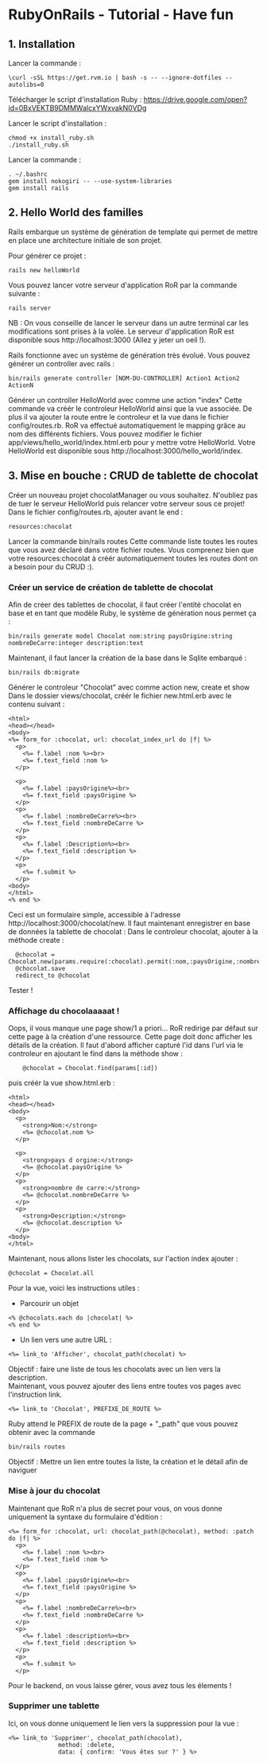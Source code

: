 # RubyOnRails - Tutorial - Have fun

## 1. Installation
Lancer la commande : 

```
\curl -sSL https://get.rvm.io | bash -s -- --ignore-dotfiles --autolibs=0
```
Télécharger le script d'installation Ruby : 
https://drive.google.com/open?id=0BxVEKTB9DMMWalcxYWxvakN0VDg

Lancer le script d'installation : 
```
chmod +x install_ruby.sh
./install_ruby.sh
```
Lancer la commande : 
```
. ~/.bashrc
gem install nokogiri -- --use-system-libraries
gem install rails
```

## 2. Hello World des familles
Rails embarque un système de génération de template qui permet de mettre en place une architecture initiale de son projet.

Pour générer ce projet :
```
rails new helloWorld
```
Vous pouvez lancer votre serveur d'application RoR par la commande suivante :
```
rails server
```
NB : On vous conseille de lancer le serveur dans un autre terminal car les modifications sont prises à la volée.
Le serveur d'application RoR est disponible sous http://localhost:3000 (Allez y jeter un oeil !).

Rails fonctionne avec un système de génération très évolué.
Vous pouvez générer un controller avec rails :
```
bin/rails generate controller [NOM-DU-CONTROLLER] Action1 Action2 ActionN
```
Générer un controller HelloWorld avec comme une action "index"
Cette commande va créér le controleur HelloWorld ainsi que la vue associée. De plus il va ajouter la route entre le controleur et la vue dans le fichier config/routes.rb.
RoR va effectué automatiquement le mapping grâce au nom des différents fichiers.
Vous pouvez modifier le fichier app/views/hello_world/index.html.erb pour y mettre votre HelloWorld.
Votre HelloWorld est disponible sous http://localhost:3000/hello_world/index.

## 3. Mise en bouche : CRUD de tablette de chocolat
Créer un nouveau projet chocolatManager ou vous souhaitez.
N'oubliez pas de tuer le serveur HelloWorld puis relancer votre serveur sous ce projet!
Dans le fichier config/routes.rb, ajouter avant le end :
```
resources:chocolat
```
Lancer la commande bin/rails routes
Cette commande liste toutes les routes que vous avez déclaré dans votre fichier routes. Vous comprenez bien que votre resources:chocolat à créér automatiquement toutes les routes dont on a besoin pour du CRUD :).

### Créer un service de création de tablette de chocolat
Afin de créer des tablettes de chocolat, il faut créer l'entité chocolat en base et en tant que modèle Ruby, le système de génération nous permet ça :
```
bin/rails generate model Chocolat nom:string paysOrigine:string nombreDeCarre:integer description:text 
```
Maintenant, il faut lancer la création de la base dans le Sqlite embarqué : 
```
bin/rails db:migrate
```
Générer le controleur "Chocolat" avec comme action new, create et show 
Dans le dossier views/chocolat, créér le fichier new.html.erb avec le contenu suivant :
```
<html>
<head></head>
<body>
<%= form_for :chocolat, url: chocolat_index_url do |f| %>
  <p>
    <%= f.label :nom %><br>
    <%= f.text_field :nom %>
  </p>

  <p>
    <%= f.label :paysOrigine%><br>
    <%= f.text_field :paysOrigine %>
  </p>
  <p>
    <%= f.label :nombreDeCarre%><br>
    <%= f.text_field :nombreDeCarre %>
  </p>
  <p>
    <%= f.label :Description%><br>
    <%= f.text_field :description %>
  </p>
  <p>
    <%= f.submit %>
  </p>
<body>
</html>
<% end %>
```
Ceci est un formulaire simple, accessible à l'adresse http://localhost:3000/chocolat/new.
Il faut maintenant enregistrer en base de données la tablette de chocolat :
Dans le controleur chocolat, ajouter à la méthode create : 
```
  @chocolat = Chocolat.new(params.require(:chocolat).permit(:nom,:paysOrigine,:nombreDeCarre,:description))
  @chocolat.save
  redirect_to @chocolat
  ```
  
Tester !
### Affichage du chocolaaaaat !
 Oops, il vous manque une page show/1 a priori... RoR redirige par défaut sur cette page à la création d'une ressource. Cette page doit donc afficher les détails de la création. Il faut d'abord afficher capturé l'id dans l'url via le controleur en ajoutant le find dans la méthode show : 
 ```
     @chocolat = Chocolat.find(params[:id])
 ```
 puis créér la vue show.html.erb : 
```
<html>
<head></head>
<body>
  <p>
    <strong>Nom:</strong>
    <%= @chocolat.nom %>
  </p>

  <p>
    <strong>pays d orgine:</strong>
    <%= @chocolat.paysOrigine %>
  </p>
  <p>
    <strong>nombre de carre:</strong>
    <%= @chocolat.nombreDeCarre %>
  </p>
  <p>
    <strong>Description:</strong>
    <%= @chocolat.description %>
  </p>
<body>
</html>
```
Maintenant, nous allons lister les chocolats, sur l'action index ajouter :
```
@chocolat = Chocolat.all
```
Pour la vue, voici les instructions utiles :
- Parcourir un objet
```
<% @chocolats.each do |chocolat| %>
<% end %>
```
- Un lien vers une autre URL :
```
<%= link_to 'Afficher', chocolat_path(chocolat) %>
```

Objectif : faire une liste de tous les chocolats avec un lien vers la description.<br/>
Maintenant, vous pouvez ajouter des liens entre toutes vos pages avec l'instruction link. 
```
<%= link_to 'Chocolat', PREFIXE_DE_ROUTE %>
```
Ruby attend le PREFIX de route de la page + "_path" que vous pouvez obtenir avec la commande 
```
bin/rails routes
```
Objectif : Mettre un lien entre toutes la liste, la création et le détail afin de naviguer
### Mise à jour du chocolat
Maintenant que RoR n'a plus de secret pour vous, on vous donne uniquement la syntaxe du formulaire d'édition :
``` 
<%= form_for :chocolat, url: chocolat_path(@chocolat), method: :patch do |f| %>
  <p>
    <%= f.label :nom %><br>
    <%= f.text_field :nom %>
  </p>
  <p>
    <%= f.label :paysOrigine%><br>
    <%= f.text_field :paysOrigine %>
  </p>
  <p>
    <%= f.label :nombreDeCarre%><br>
    <%= f.text_field :nombreDeCarre %>
  </p>
  <p>
    <%= f.label :description%><br>
    <%= f.text_field :description %>
  </p>
  <p>
    <%= f.submit %>
  </p>
```
Pour le backend, on vous laisse gérer, vous avez tous les élements !
### Supprimer une tablette
Ici, on vous donne uniquement le lien vers la suppression pour la vue : 
```
<%= link_to 'Supprimer', chocolat_path(chocolat),
              method: :delete,
              data: { confirm: 'Vous êtes sur ?' } %>
```
